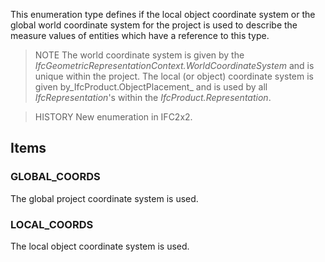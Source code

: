 This enumeration type defines if the local object coordinate system or the global world coordinate system for the project is used to describe the measure values of entities which have a reference to this type.

<!-- end of short definition -->


> NOTE The world coordinate system is given by the _IfcGeometricRepresentationContext.WorldCoordinateSystem_ and is unique within the project. The local (or object) coordinate system is given by_IfcProduct.ObjectPlacement_ and is used by all _IfcRepresentation_'s within the _IfcProduct.Representation_.

> HISTORY New enumeration in IFC2x2.

## Items

### GLOBAL_COORDS
The global project coordinate system is used.

### LOCAL_COORDS
The local object coordinate system is used.
